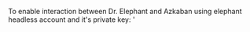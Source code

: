 To enable interaction between Dr. Elephant and Azkaban using elephant headless account and it's private key:
'